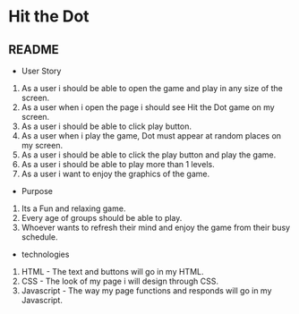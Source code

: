 # Hit the Dot
## README

- User Story
1. As a user i should be able to open the game and play in any size of the screen.
2. As a user when i open the page i should see Hit the Dot game on my screen.
3. As a user i should be able to click play button.
4. As  a user when i play the game, Dot must appear at random places on my screen.
5. As a user i should be able to click the play button and play the game.
6. As a user i should be able to play more than 1 levels.
7. As a user i want to enjoy the graphics of the game.

- Purpose
1. Its a Fun and relaxing game.
2. Every age of groups should be able to play.
3. Whoever wants to refresh their mind and enjoy the game from their busy schedule.

- technologies
1. HTML - The text and buttons will go in my HTML.
2. CSS - The look of my page i will design through CSS.
3. Javascript - The way my page functions and responds will go in my Javascript.



